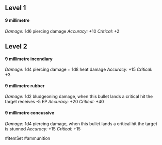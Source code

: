 ## Level 1

#### 9 millimetre

*Damage:* 1d6 piercing damage
*Accuracy:* +10
*Critical:* +2
## Level 2

#### 9 millimetre incendiary

*Damage:* 1d4 piercing damage + 1d8 heat damage
*Accuracy:* +15
*Critical:* +3

#### 9 millimetre rubber

*Damage:* 1d2 bludgeoning damage, when this bullet lands a critical hit the target receives -5 EP
*Accuracy:* +20
*Critical:* +40

#### 9 millimetre concussive

*Damage:* 1d4 piercing damage, when this bullet lands a critical hit the target is stunned
*Accuracy:* +15
*Critical:* +15

#itemSet #ammunition